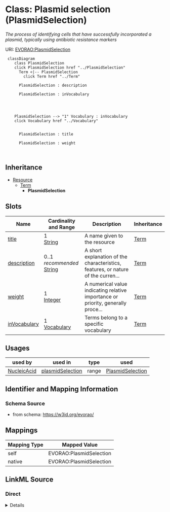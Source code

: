

# Class: Plasmid selection (PlasmidSelection) 


_The process of identifying cells that have successfully incorporated a plasmid, typically using antibiotic resistance markers_





URI: [EVORAO:PlasmidSelection](https://w3id.org/evorao/PlasmidSelection)






```mermaid
 classDiagram
    class PlasmidSelection
    click PlasmidSelection href "../PlasmidSelection"
      Term <|-- PlasmidSelection
        click Term href "../Term"
      
      PlasmidSelection : description
        
      PlasmidSelection : inVocabulary
        
          
    
    
    PlasmidSelection --> "1" Vocabulary : inVocabulary
    click Vocabulary href "../Vocabulary"

        
      PlasmidSelection : title
        
      PlasmidSelection : weight
        
      
```





## Inheritance
* [Resource](Resource.md)
    * [Term](Term.md)
        * **PlasmidSelection**



## Slots

| Name | Cardinality and Range | Description | Inheritance |
| ---  | --- | --- | --- |
| [title](title.md) | 1 <br/> [String](String.md) | A name given to the resource | [Term](Term.md) |
| [description](description.md) | 0..1 _recommended_ <br/> [String](String.md) | A short explanation of the characteristics, features, or nature of the curren... | [Term](Term.md) |
| [weight](weight.md) | 1 <br/> [Integer](Integer.md) | A numerical value indicating relative importance or priority, generally proce... | [Term](Term.md) |
| [inVocabulary](inVocabulary.md) | 1 <br/> [Vocabulary](Vocabulary.md) | Terms belong to a specific vocabulary | [Term](Term.md) |





## Usages

| used by | used in | type | used |
| ---  | --- | --- | --- |
| [NucleicAcid](NucleicAcid.md) | [plasmidSelection](plasmidSelection.md) | range | [PlasmidSelection](PlasmidSelection.md) |






## Identifier and Mapping Information







### Schema Source


* from schema: https://w3id.org/evorao/




## Mappings

| Mapping Type | Mapped Value |
| ---  | ---  |
| self | EVORAO:PlasmidSelection |
| native | EVORAO:PlasmidSelection |







## LinkML Source

<!-- TODO: investigate https://stackoverflow.com/questions/37606292/how-to-create-tabbed-code-blocks-in-mkdocs-or-sphinx -->

### Direct

<details>
```yaml
name: PlasmidSelection
description: The process of identifying cells that have successfully incorporated
  a plasmid, typically using antibiotic resistance markers
title: Plasmid selection
from_schema: https://w3id.org/evorao/
is_a: Term

```
</details>

### Induced

<details>
```yaml
name: PlasmidSelection
description: The process of identifying cells that have successfully incorporated
  a plasmid, typically using antibiotic resistance markers
title: Plasmid selection
from_schema: https://w3id.org/evorao/
is_a: Term
attributes:
  title:
    name: title
    description: A name given to the resource
    title: title
    comments:
    - 'The title of the item should be as short and descriptive as possible. E.g.
      for virus products it should basically be based on the following Pattern:

      ''Virus name'', ''virus host type'', ''collection year'', ''country of collection''
      ex ''suspected epidemiological origin'', ''genotype'', ''strain'', ''variant
      name or specific feature'
    from_schema: https://w3id.org/evorao/
    exact_mappings:
    - schema:name
    - rdfs:label
    rank: 1000
    slot_uri: dct:title
    alias: title
    owner: PlasmidSelection
    domain_of:
    - Term
    - Dataset
    - DataService
    - Publication
    - License
    - Certification
    range: string
    required: true
    multivalued: false
  description:
    name: description
    description: A short explanation of the characteristics, features, or nature of
      the current item
    title: description
    comments:
    - 'Describe this item in few lines. This description will serve as a summary to
      present the resource.

      '
    from_schema: https://w3id.org/evorao/
    exact_mappings:
    - schema:description
    close_mappings:
    - schema:description
    rank: 1000
    slot_uri: dct:description
    alias: description
    owner: PlasmidSelection
    domain_of:
    - Term
    - Dataset
    - DataService
    - PersonOrOrganization
    - File
    - ContactPoint
    - License
    - Certification
    range: string
    required: false
    recommended: true
    multivalued: false
  weight:
    name: weight
    description: A numerical value indicating relative importance or priority, generally
      processed in ascending order. This weight helps prioritize content when organizing
      or processing data. Its value can be negative, with a default set to 0
    title: weight
    comments:
    - The lowest weighted Data providers are triggered first, this may be usefull
      to populate at first entities that are referenced by others (e.g. Version ahead
      of Rank ahead of Taxon)
    from_schema: https://w3id.org/evorao/
    close_mappings:
    - adms:status
    rank: 1000
    ifabsent: int(0)
    alias: weight
    owner: PlasmidSelection
    domain_of:
    - Term
    - DataProvider
    range: integer
    required: true
    multivalued: false
  inVocabulary:
    name: inVocabulary
    description: Terms belong to a specific vocabulary
    title: in Vocabulary
    from_schema: https://w3id.org/evorao/
    close_mappings:
    - wdp:P972
    rank: 1000
    alias: inVocabulary
    owner: PlasmidSelection
    domain_of:
    - Term
    range: Vocabulary
    required: true
    multivalued: false

```
</details>